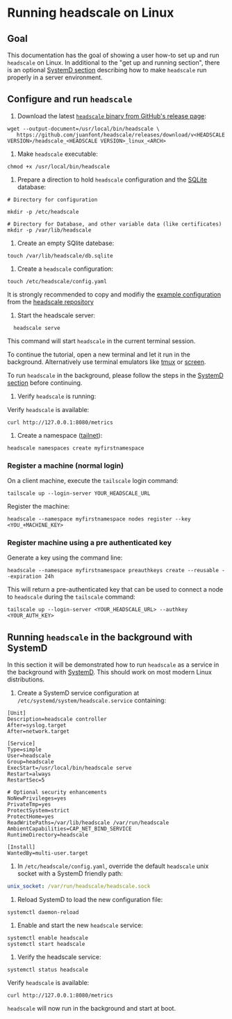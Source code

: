 # Running headscale on Linux

## Goal

This documentation has the goal of showing a user how-to set up and run `headscale` on Linux.
In additional to the "get up and running section", there is an optional [SystemD section](#running-headscale-in-the-background-with-systemd)
describing how to make `headscale` run properly in a server environment.

## Configure and run `headscale`

1. Download the latest [`headscale` binary from GitHub's release page](https://github.com/juanfont/headscale/releases):

```shell
wget --output-document=/usr/local/bin/headscale \
   https://github.com/juanfont/headscale/releases/download/v<HEADSCALE VERSION>/headscale_<HEADSCALE VERSION>_linux_<ARCH>
```

1. Make `headscale` executable:

```shell
chmod +x /usr/local/bin/headscale
```

1. Prepare a direction to hold `headscale` configuration and the [SQLite](https://www.sqlite.org/) database:

```shell
# Directory for configuration

mkdir -p /etc/headscale

# Directory for Database, and other variable data (like certificates)
mkdir -p /var/lib/headscale
```

1. Create an empty SQlite datebase:

```shell
touch /var/lib/headscale/db.sqlite
```

1. Create a `headscale` configuration:

```shell
touch /etc/headscale/config.yaml
```

It is strongly recommended to copy and modifiy the [example configuration](../config.yaml)
from the [headscale repository](../)

1. Start the headscale server:

```shell
  headscale serve
```

This command will start `headscale` in the current terminal session.

To continue the tutorial, open a new terminal and let it run in the background.
Alternatively use terminal emulators like [tmux](https://github.com/tmux/tmux) or [screen](https://www.gnu.org/software/screen/).

To run `headscale` in the background, please follow the steps in the [SystemD section](#running-headscale-in-the-background-with-systemd) before continuing.

1. Verify `headscale` is running:

Verify `headscale` is available:

```shell
curl http://127.0.0.1:8080/metrics
```

1. Create a namespace ([tailnet](https://tailscale.com/kb/1136/tailnet/)):

```shell
headscale namespaces create myfirstnamespace
```

### Register a machine (normal login)

On a client machine, execute the `tailscale` login command:

```shell
tailscale up --login-server YOUR_HEADSCALE_URL
```

Register the machine:

```shell
headscale --namespace myfirstnamespace nodes register --key <YOU_+MACHINE_KEY>
```

### Register machine using a pre authenticated key

Generate a key using the command line:

```shell
headscale --namespace myfirstnamespace preauthkeys create --reusable --expiration 24h
```

This will return a pre-authenticated key that can be used to connect a node to `headscale` during the `tailscale` command:

```shell
tailscale up --login-server <YOUR_HEADSCALE_URL> --authkey <YOUR_AUTH_KEY>
```

## Running `headscale` in the background with SystemD

In this section it will be demonstrated how to run `headscale` as a service in the background with [SystemD](https://www.freedesktop.org/wiki/Software/systemd/).
This should work on most modern Linux distributions.

1. Create a SystemD service configuration at `/etc/systemd/system/headscale.service` containing:

```systemd
[Unit]
Description=headscale controller
After=syslog.target
After=network.target

[Service]
Type=simple
User=headscale
Group=headscale
ExecStart=/usr/local/bin/headscale serve
Restart=always
RestartSec=5

# Optional security enhancements
NoNewPrivileges=yes
PrivateTmp=yes
ProtectSystem=strict
ProtectHome=yes
ReadWritePaths=/var/lib/headscale /var/run/headscale
AmbientCapabilities=CAP_NET_BIND_SERVICE
RuntimeDirectory=headscale

[Install]
WantedBy=multi-user.target
```

1. In `/etc/headscale/config.yaml`, override the default `headscale` unix socket with a SystemD friendly path:

```yaml
unix_socket: /var/run/headscale/headscale.sock
```

1. Reload SystemD to load the new configuration file:

```shell
systemctl daemon-reload
```

1. Enable and start the new `headscale` service:

```shell
systemctl enable headscale
systemctl start headscale
```

1. Verify the headscale service:

```shell
systemctl status headscale
```

Verify `headscale` is available:

```shell
curl http://127.0.0.1:8080/metrics
```

`headscale` will now run in the background and start at boot.
